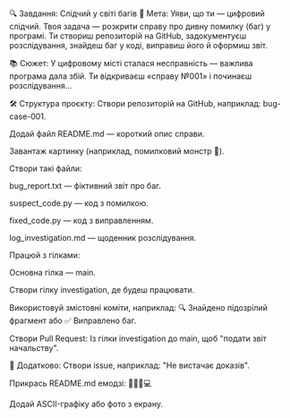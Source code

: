 🔍 Завдання: Слідчий у світі багів
🎯 Мета:
Уяви, що ти — цифровий слідчий. Твоя задача — розкрити справу про дивну помилку (баг) у програмі. Ти створиш репозиторій на GitHub, задокументуєш розслідування, знайдеш баг у коді, виправиш його й оформиш звіт.

📚 Сюжет:
У цифровому місті сталася несправність — важлива програма дала збій. Ти відкриваєш «справу №001» і починаєш розслідування...

🛠 Структура проєкту:
Створи репозиторій на GitHub, наприклад: bug-case-001.

Додай файл README.md — короткий опис справи.

Завантаж картинку (наприклад, помилковий монстр 🐞).

Створи такі файли:

bug_report.txt — фіктивний звіт про баг.

suspect_code.py — код з помилкою.

fixed_code.py — код з виправленням.

log_investigation.md — щоденник розслідування.

Працюй з гілками:

Основна гілка — main.

Створи гілку investigation, де будеш працювати.

Використовуй змістовні коміти, наприклад:
🔍 Знайдено підозрілий фрагмент або ✅ Виправлено баг.

Створи Pull Request:
Із гілки investigation до main, щоб "подати звіт начальству".

🧠 Додатково:
Створи issue, наприклад: "Не вистачає доказів".

Прикрась README.md емодзі: 🕵️‍♂️🐞💻

Додай ASCII-графіку або фото з екрану.

